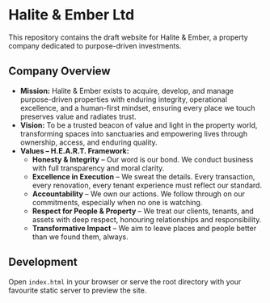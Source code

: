 # Halite & Ember Ltd

This repository contains the draft website for Halite & Ember, a property company dedicated to purpose-driven investments.

## Company Overview

- **Mission:** Halite & Ember exists to acquire, develop, and manage purpose-driven properties with enduring integrity, operational excellence, and a human-first mindset, ensuring every place we touch preserves value and radiates trust.
- **Vision:** To be a trusted beacon of value and light in the property world, transforming spaces into sanctuaries and empowering lives through ownership, access, and enduring quality.
- **Values – H.E.A.R.T. Framework:**
  - **Honesty & Integrity** – Our word is our bond. We conduct business with full transparency and moral clarity.
  - **Excellence in Execution** – We sweat the details. Every transaction, every renovation, every tenant experience must reflect our standard.
  - **Accountability** – We own our actions. We follow through on our commitments, especially when no one is watching.
  - **Respect for People & Property** – We treat our clients, tenants, and assets with deep respect, honouring relationships and responsibility.
  - **Transformative Impact** – We aim to leave places and people better than we found them, always.

## Development

Open `index.html` in your browser or serve the root directory with your favourite static server to preview the site.
